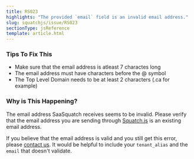 ```yaml
---
title: RS023
highlights: "The provided `email` field is an invalid email address."
slug: squatchjs/issue/RS023
sectionType: jsReference
template: article.html
---
```


### Tips To Fix This

 - Make sure that the email address is atleast 7 charactes long
 - The email address must have characters before the @ symbol
 - The Top Level Domain needs to be at least 2 characters (.ca for example)

### Why is This Happening?

The email address SaaSquatch receives seems to be invalid. Please verify that the email address you are sending through [Squatch.js](/squatchjs/) is an existing email address. 

If you believe that the email address is valid and you still get this error, please [contact us](mailto:support@saasquat.ch?Subject=RS023%20Invalid%20Email%20Address). It would be helpful to include your `tenant_alias` and the `email` that doesn't validate. 